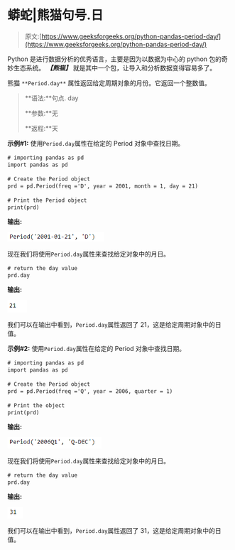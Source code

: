 # 蟒蛇|熊猫句号.日

> 原文:[https://www.geeksforgeeks.org/python-pandas-period-day/](https://www.geeksforgeeks.org/python-pandas-period-day/)

Python 是进行数据分析的优秀语言，主要是因为以数据为中心的 python 包的奇妙生态系统。 ***【熊猫】*** 就是其中一个包，让导入和分析数据变得容易多了。

熊猫 `**Period.day**` 属性返回给定周期对象的月份。它返回一个整数值。

> **语法:**句点. day
> 
> **参数:**无
> 
> **返程:**天

**示例#1:** 使用`Period.day`属性在给定的 Period 对象中查找日期。

```
# importing pandas as pd
import pandas as pd

# Create the Period object
prd = pd.Period(freq ='D', year = 2001, month = 1, day = 21)

# Print the Period object
print(prd)
```

**输出:**

![](img/93b87a4a79dcf7d76c41b363b7d298a0.png)

现在我们将使用`Period.day`属性来查找给定对象中的月日。

```
# return the day value 
prd.day
```

**输出:**

![](img/015605bdf3ad9d388c104e112dd768fc.png)

我们可以在输出中看到，`Period.day`属性返回了 21，这是给定周期对象中的日值。

**示例#2:** 使用`Period.day`属性在给定的 Period 对象中查找日期。

```
# importing pandas as pd
import pandas as pd

# Create the Period object
prd = pd.Period(freq ='Q', year = 2006, quarter = 1)

# Print the object
print(prd)
```

**输出:**

![](img/872e5cfe93c11d77a915107c84a00d08.png)

现在我们将使用`Period.day`属性来查找给定对象中的月日。

```
# return the day value 
prd.day
```

**输出:**

![](img/24ce7e0cb2ea7ed1ba301ae6ad2d81cf.png)

我们可以在输出中看到，`Period.day`属性返回了 31，这是给定周期对象中的日值。
